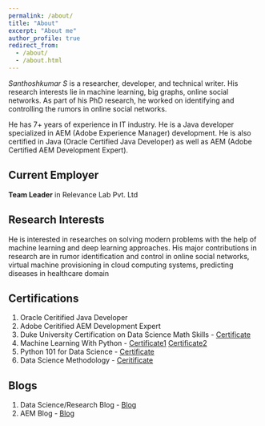```yaml
---
permalink: /about/
title: "About"
excerpt: "About me"
author_profile: true
redirect_from: 
  - /about/
  - /about.html
---
```


*Santhoshkumar S* is a researcher, developer, and technical writer. His research interests lie in machine learning, big graphs, online social networks. As part of his PhD research, he worked on identifying and controlling the rumors in online social networks. 

He has 7+ years of experience in IT industry. He is a Java developer specialized in AEM (Adobe Experience Manager) development. He is also certified in Java (Oracle Certified Java Developer) as well as AEM (Adobe Certified AEM Development Expert). 

## Current Employer
**Team Leader** in Relevance Lab Pvt. Ltd

## Research Interests
He is interested in researches on solving modern problems with the help of machine learning and deep learning approaches. His major contributions in research are in rumor identification and control in online social networks, virtual machine provisioning in cloud computing systems, predicting diseases in healthcare domain

## Certifications
1. Oracle Ceritified Java Developer
2. Adobe Ceritified AEM Development Expert
3. Duke University Certification on Data Science Math Skills - [Certificate](https://santhosh790.github.io/files/Coursera-WWCSAEBXFZSG.pdf)
4. Machine Learning With Python - [Certificate1](https://santhosh790.github.io/files/ML0101EN-Cognitive-Class.pdf) [Certificate2](https://santhosh790.github.io/files/ML0101ENv3_Cognitive.pdf)
5. Python 101 for Data Science - [Certificate](https://santhosh790.github.io/files/PY0101EN-Cognitive-Class.pdf)
6. Data Science Methodology - [Ceritificate](https://courses.cognitiveclass.ai/certificates/0c3deb2df5c84536ad009ccf863d0dec)

## Blogs
1. Data Science/Research Blog - [Blog](https://myresearchworks.wordpress.com/)
2. AEM Blog - [Blog](http://myprogressivelearning.wordpress.com/)
